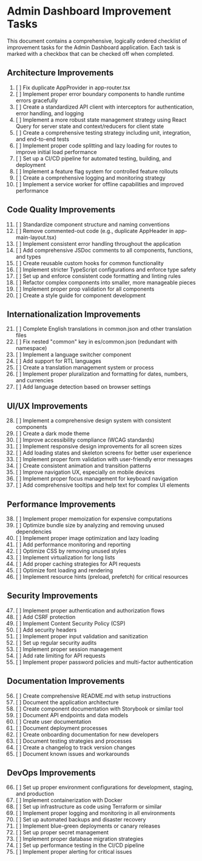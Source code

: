 # Admin Dashboard Improvement Tasks

This document contains a comprehensive, logically ordered checklist of improvement tasks for the Admin Dashboard application. Each task is marked with a checkbox that can be checked off when completed.

## Architecture Improvements

1. [ ] Fix duplicate AppProvider in app-router.tsx
2. [ ] Implement proper error boundary components to handle runtime errors gracefully
3. [ ] Create a standardized API client with interceptors for authentication, error handling, and logging
4. [ ] Implement a more robust state management strategy using React Query for server state and context/reducers for client state
5. [ ] Create a comprehensive testing strategy including unit, integration, and end-to-end tests
6. [ ] Implement proper code splitting and lazy loading for routes to improve initial load performance
7. [ ] Set up a CI/CD pipeline for automated testing, building, and deployment
8. [ ] Implement a feature flag system for controlled feature rollouts
9. [ ] Create a comprehensive logging and monitoring strategy
10. [ ] Implement a service worker for offline capabilities and improved performance

## Code Quality Improvements

11. [ ] Standardize component structure and naming conventions
12. [ ] Remove commented-out code (e.g., duplicate AppHeader in app-main-layout.tsx)
13. [ ] Implement consistent error handling throughout the application
14. [ ] Add comprehensive JSDoc comments to all components, functions, and types
15. [ ] Create reusable custom hooks for common functionality
16. [ ] Implement stricter TypeScript configurations and enforce type safety
17. [ ] Set up and enforce consistent code formatting and linting rules
18. [ ] Refactor complex components into smaller, more manageable pieces
19. [ ] Implement proper prop validation for all components
20. [ ] Create a style guide for component development

## Internationalization Improvements

21. [ ] Complete English translations in common.json and other translation files
22. [ ] Fix nested "common" key in es/common.json (redundant with namespace)
23. [ ] Implement a language switcher component
24. [ ] Add support for RTL languages
25. [ ] Create a translation management system or process
26. [ ] Implement proper pluralization and formatting for dates, numbers, and currencies
27. [ ] Add language detection based on browser settings

## UI/UX Improvements

28. [ ] Implement a comprehensive design system with consistent components
29. [ ] Create a dark mode theme
30. [ ] Improve accessibility compliance (WCAG standards)
31. [ ] Implement responsive design improvements for all screen sizes
32. [ ] Add loading states and skeleton screens for better user experience
33. [ ] Implement proper form validation with user-friendly error messages
34. [ ] Create consistent animation and transition patterns
35. [ ] Improve navigation UX, especially on mobile devices
36. [ ] Implement proper focus management for keyboard navigation
37. [ ] Add comprehensive tooltips and help text for complex UI elements

## Performance Improvements

38. [ ] Implement proper memoization for expensive computations
39. [ ] Optimize bundle size by analyzing and removing unused dependencies
40. [ ] Implement proper image optimization and lazy loading
41. [ ] Add performance monitoring and reporting
42. [ ] Optimize CSS by removing unused styles
43. [ ] Implement virtualization for long lists
44. [ ] Add proper caching strategies for API requests
45. [ ] Optimize font loading and rendering
46. [ ] Implement resource hints (preload, prefetch) for critical resources

## Security Improvements

47. [ ] Implement proper authentication and authorization flows
48. [ ] Add CSRF protection
49. [ ] Implement Content Security Policy (CSP)
50. [ ] Add security headers
51. [ ] Implement proper input validation and sanitization
52. [ ] Set up regular security audits
53. [ ] Implement proper session management
54. [ ] Add rate limiting for API requests
55. [ ] Implement proper password policies and multi-factor authentication

## Documentation Improvements

56. [ ] Create comprehensive README.md with setup instructions
57. [ ] Document the application architecture
58. [ ] Create component documentation with Storybook or similar tool
59. [ ] Document API endpoints and data models
60. [ ] Create user documentation
61. [ ] Document deployment processes
62. [ ] Create onboarding documentation for new developers
63. [ ] Document testing strategies and processes
64. [ ] Create a changelog to track version changes
65. [ ] Document known issues and workarounds

## DevOps Improvements

66. [ ] Set up proper environment configurations for development, staging, and production
67. [ ] Implement containerization with Docker
68. [ ] Set up infrastructure as code using Terraform or similar
69. [ ] Implement proper logging and monitoring in all environments
70. [ ] Set up automated backups and disaster recovery
71. [ ] Implement blue-green deployments or canary releases
72. [ ] Set up proper secret management
73. [ ] Implement proper database migration strategies
74. [ ] Set up performance testing in the CI/CD pipeline
75. [ ] Implement proper alerting for critical issues

